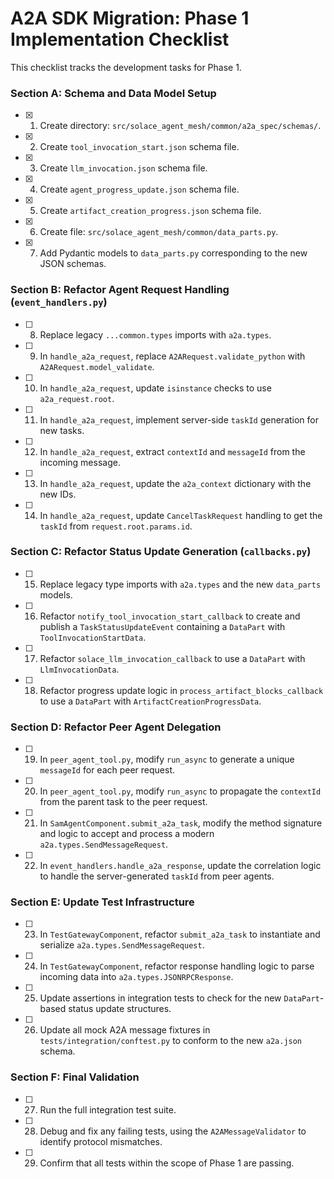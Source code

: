 # A2A SDK Migration: Phase 1 Implementation Checklist

This checklist tracks the development tasks for Phase 1.

### Section A: Schema and Data Model Setup

- [x] 1. Create directory: `src/solace_agent_mesh/common/a2a_spec/schemas/`.
- [x] 2. Create `tool_invocation_start.json` schema file.
- [x] 3. Create `llm_invocation.json` schema file.
- [x] 4. Create `agent_progress_update.json` schema file.
- [x] 5. Create `artifact_creation_progress.json` schema file.
- [x] 6. Create file: `src/solace_agent_mesh/common/data_parts.py`.
- [x] 7. Add Pydantic models to `data_parts.py` corresponding to the new JSON schemas.

### Section B: Refactor Agent Request Handling (`event_handlers.py`)

- [ ] 8. Replace legacy `...common.types` imports with `a2a.types`.
- [ ] 9. In `handle_a2a_request`, replace `A2ARequest.validate_python` with `A2ARequest.model_validate`.
- [ ] 10. In `handle_a2a_request`, update `isinstance` checks to use `a2a_request.root`.
- [ ] 11. In `handle_a2a_request`, implement server-side `taskId` generation for new tasks.
- [ ] 12. In `handle_a2a_request`, extract `contextId` and `messageId` from the incoming message.
- [ ] 13. In `handle_a2a_request`, update the `a2a_context` dictionary with the new IDs.
- [ ] 14. In `handle_a2a_request`, update `CancelTaskRequest` handling to get the `taskId` from `request.root.params.id`.

### Section C: Refactor Status Update Generation (`callbacks.py`)

- [ ] 15. Replace legacy type imports with `a2a.types` and the new `data_parts` models.
- [ ] 16. Refactor `notify_tool_invocation_start_callback` to create and publish a `TaskStatusUpdateEvent` containing a `DataPart` with `ToolInvocationStartData`.
- [ ] 17. Refactor `solace_llm_invocation_callback` to use a `DataPart` with `LlmInvocationData`.
- [ ] 18. Refactor progress update logic in `process_artifact_blocks_callback` to use a `DataPart` with `ArtifactCreationProgressData`.

### Section D: Refactor Peer Agent Delegation

- [ ] 19. In `peer_agent_tool.py`, modify `run_async` to generate a unique `messageId` for each peer request.
- [ ] 20. In `peer_agent_tool.py`, modify `run_async` to propagate the `contextId` from the parent task to the peer request.
- [ ] 21. In `SamAgentComponent.submit_a2a_task`, modify the method signature and logic to accept and process a modern `a2a.types.SendMessageRequest`.
- [ ] 22. In `event_handlers.handle_a2a_response`, update the correlation logic to handle the server-generated `taskId` from peer agents.

### Section E: Update Test Infrastructure

- [ ] 23. In `TestGatewayComponent`, refactor `submit_a2a_task` to instantiate and serialize `a2a.types.SendMessageRequest`.
- [ ] 24. In `TestGatewayComponent`, refactor response handling logic to parse incoming data into `a2a.types.JSONRPCResponse`.
- [ ] 25. Update assertions in integration tests to check for the new `DataPart`-based status update structures.
- [ ] 26. Update all mock A2A message fixtures in `tests/integration/conftest.py` to conform to the new `a2a.json` schema.

### Section F: Final Validation

- [ ] 27. Run the full integration test suite.
- [ ] 28. Debug and fix any failing tests, using the `A2AMessageValidator` to identify protocol mismatches.
- [ ] 29. Confirm that all tests within the scope of Phase 1 are passing.
